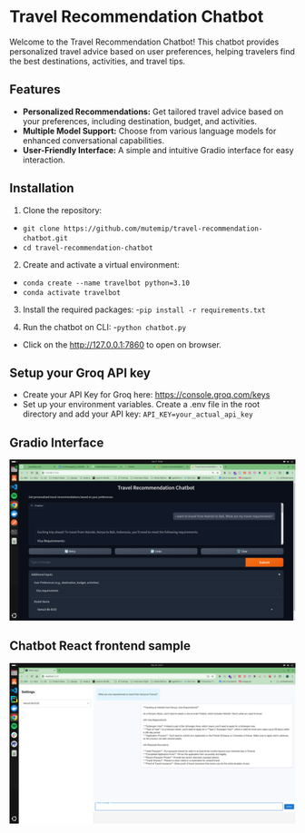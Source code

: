 # Travel Recommendation Chatbot

Welcome to the Travel Recommendation Chatbot! This chatbot provides personalized travel advice based on user preferences, helping travelers find the best destinations, activities, and travel tips.


## Features

- **Personalized Recommendations:** Get tailored travel advice based on your preferences, including destination, budget, and activities.
- **Multiple Model Support:** Choose from various language models for enhanced conversational capabilities.
- **User-Friendly Interface:** A simple and intuitive Gradio interface for easy interaction.

## Installation

1. Clone the repository:
  - `git clone https://github.com/mutemip/travel-recommendation-chatbot.git`
  - `cd travel-recommendation-chatbot`

2. Create and activate a virtual environment:
  - `conda create --name travelbot python=3.10`
  - `conda activate travelbot`

3. Install the required packages:
  -`pip install -r requirements.txt`

4. Run the chatbot on CLI:
  -`python chatbot.py`
  - Click on the <http://127.0.0.1:7860> to open on browser.

## Setup your Groq API key
 - Create your API Key for Groq here: <https://console.groq.com/keys>
 - Set up your environment variables. Create a .env file in the root directory and add your API key: `API_KEY=your_actual_api_key`

## Gradio Interface
![Alt text](https://github.com/mutemip/travel-recommendation-chatbot/blob/main/screens/Screenshot%20from%202024-10-09%2019-00-56.png)

## Chatbot React frontend sample
![Alt text](https://github.com/mutemip/travel-recommendation-chatbot/blob/main/screens/Screenshot%20from%202024-12-30%2023-21-11.png)